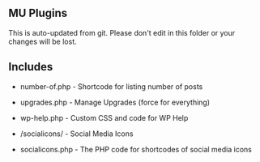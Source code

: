 ## MU Plugins

This is auto-updated from git. Please don't edit in this folder or your changes will be lost.

## Includes

* number-of.php			- Shortcode for listing number of posts
* upgrades.php			- Manage Upgrades (force for everything)
* wp-help.php			- Custom CSS and code for WP Help

* /socialicons/			- Social Media Icons
* socialicons.php		- The PHP code for shortcodes of social media icons